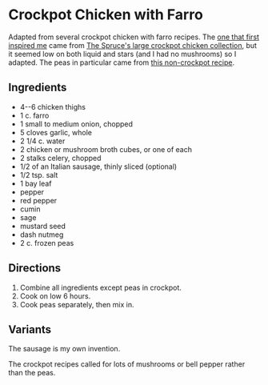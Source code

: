 [Instant Pot]: ../indices/instantPot.html

# Crockpot Chicken with Farro

Adapted from several crockpot chicken with farro recipes.  The [one that first inspired me](https://www.thespruce.com/slow-cooker-chicken-with-farro-3994968) came from [The Spruce's large crockpot chicken collection](https://www.thespruce.com/favorite-slow-cooker-chicken-recipes-3054984), but it seemed low on both liquid and stars (and I had no mushrooms) so I adapted.  The peas in particular came from [this non-crockpot recipe](http://www.cookinglight.com/recipes/one-pot-chicken-farro).

## Ingredients

* 4--6 chicken thighs
* 1 c. farro
* 1 small to medium onion, chopped
* 5 cloves garlic, whole
* 2 1/4 c. water
* 2 chicken or mushroom broth cubes, or one of each
* 2 stalks celery, chopped
* 1/2 of an Italian sausage, thinly sliced (optional)
* 1/2 tsp. salt
* 1 bay leaf
* pepper
* red pepper
* cumin
* sage
* mustard seed
* dash nutmeg
* 2 c. frozen peas

## Directions

1. Combine all ingredients except peas in crockpot.
2. Cook on low 6 hours.
3. Cook peas separately, then mix in.

## Variants

The sausage is my own invention.

The crockpot recipes called for lots of mushrooms or bell pepper rather than the peas.


